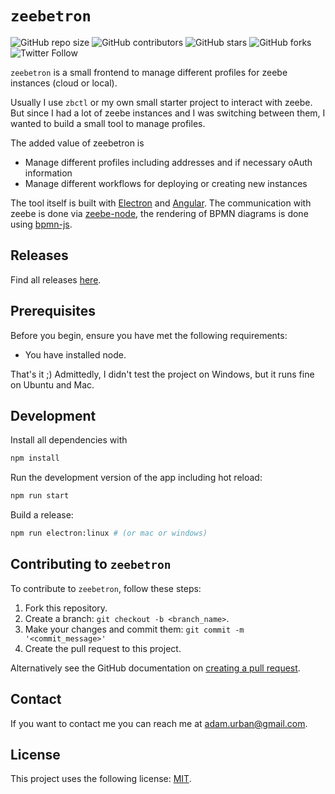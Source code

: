 # `zeebetron`

![GitHub repo size](https://img.shields.io/github/repo-size/urbanisierung/zeebetron)
![GitHub contributors](https://img.shields.io/github/contributors/urbanisierung/zeebetron)
![GitHub stars](https://img.shields.io/github/stars/urbanisierung/zeebetron?style=social)
![GitHub forks](https://img.shields.io/github/forks/urbanisierung/zeebetron?style=social)
![Twitter Follow](https://img.shields.io/twitter/follow/urbanisierung?style=social)

`zeebetron` is a small frontend to manage different profiles for zeebe instances (cloud or local).

Usually I use `zbctl` or my own small starter project to interact with zeebe. But since I had a lot of zeebe instances and I was switching between them, I wanted to build a small tool to manage profiles.

The added value of zeebetron is

* Manage different profiles including addresses and if necessary oAuth information
* Manage different workflows for deploying or creating new instances

The tool itself is built with [Electron](https://electronjs.org/) and [Angular](https://angular.io/). The communication with zeebe is done via [zeebe-node](https://github.com/creditsenseau/zeebe-client-node-js), the rendering of BPMN diagrams is done using [bpmn-js](https://github.com/bpmn-io/bpmn-js).

## Releases

Find all releases [here](https://github.com/urbanisierung/zeebetron/releases).

## Prerequisites

Before you begin, ensure you have met the following requirements:

* You have installed node.

That's it ;) Admittedly, I didn't test the project on Windows, but it runs fine on Ubuntu and Mac.

## Development

Install all dependencies with

```bash
npm install
```

Run the development version of the app including hot reload:

```bash
npm run start
```

Build a release:

```bash
npm run electron:linux # (or mac or windows)
```

## Contributing to `zeebetron`

To contribute to `zeebetron`, follow these steps:

1. Fork this repository.
2. Create a branch: `git checkout -b <branch_name>`.
3. Make your changes and commit them: `git commit -m '<commit_message>'`
4. Create the pull request to this project.

Alternatively see the GitHub documentation on [creating a pull request](https://help.github.com/en/github/collaborating-with-issues-and-pull-requests/creating-a-pull-request).

## Contact

If you want to contact me you can reach me at [adam.urban@gmail.com](mailto:adamurban@gmail.com).

## License

This project uses the following license: [MIT](./MIT.md).

